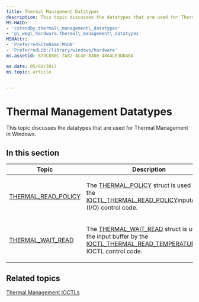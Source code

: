 ```yaml
---
title: Thermal Management Datatypes
description: This topic discusses the datatypes that are used for Thermal Management in Windows.
MS-HAID:
- 'cstandby.thermal\_management\_datatypes'
- 'p\_weg\_hardware.thermal\_management\_datatypes'
MSHAttr:
- 'PreferredSiteName:MSDN'
- 'PreferredLib:/library/windows/hardware'
ms.assetid: 873C880C-7A82-4C40-8300-4844CE3DD46A

ms.date: 05/02/2017
ms.topic: article


---
```


# Thermal Management Datatypes


This topic discusses the datatypes that are used for Thermal Management in Windows.

## In this section


<table>
<colgroup>
<col width="50%" />
<col width="50%" />
</colgroup>
<thead>
<tr class="header">
<th>Topic</th>
<th>Description</th>
</tr>
</thead>
<tbody>
<tr class="odd">
<td><p><a href="thermal-policy.md" data-raw-source="[THERMAL_READ_POLICY](thermal-policy.md)">THERMAL_READ_POLICY</a></p></td>
<td><p>The <a href="thermal-policy.md" data-raw-source="[THERMAL_POLICY](thermal-policy.md)">THERMAL_POLICY</a> struct is used with the <a href="ioctl-thermal-read-policy.md" data-raw-source="[IOCTL_THERMAL_READ_POLICY](ioctl-thermal-read-policy.md)">IOCTL_THERMAL_READ_POLICY</a>input/output (I/O) control code.</p></td>
</tr>
<tr class="even">
<td><p><a href="thermal-wait-read.md" data-raw-source="[THERMAL_WAIT_READ](thermal-wait-read.md)">THERMAL_WAIT_READ</a></p></td>
<td><p>The <a href="thermal-wait-read.md" data-raw-source="[THERMAL_WAIT_READ](thermal-wait-read.md)">THERMAL_WAIT_READ</a> struct is used as the input buffer by the <a href="ioctl-thermal-read-temperature.md" data-raw-source="[IOCTL_THERMAL_READ_TEMPERATURE](ioctl-thermal-read-temperature.md)">IOCTL_THERMAL_READ_TEMPERATURE</a> IOCTL control code.</p></td>
</tr>
</tbody>
</table>

 

## Related topics


[Thermal Management IOCTLs](thermal-management-ioctls.md)

 

 







